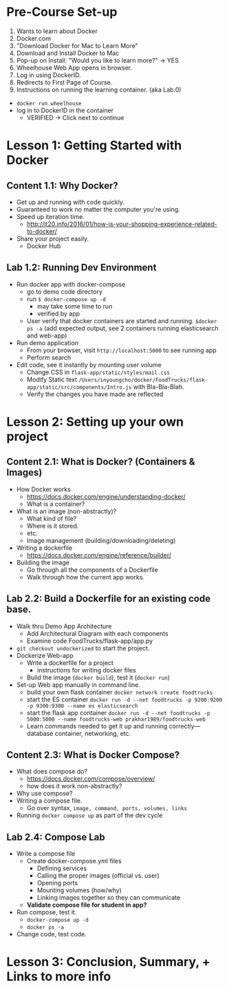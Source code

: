 # Pre-Course Set-up

1. Wants to learn about Docker
2. Docker.com
3. "Download Docker for Mac to Learn More"
4. Download and Install Docker to Mac
5. Pop-up on Install: "Would you like to learn more?" -> YES
6. Wheelhouse Web App opens in browser.
7. Log in using DockerID.
8. Redirects to First Page of Course.
9. Instructions on running the learning container. (aka Lab.0)
  + `docker run wheelhouse`
  + log in to DockerID in the container
    * VERIFIED -> Click next to continue

# Lesson 1: Getting Started with Docker

## Content 1.1: Why Docker?

- Get up and running with code quickly.
- Guaranteed to work no matter the computer you're using.
- Speed up iteration time.
  + http://it20.info/2016/01/how-is-your-shopping-experience-related-to-docker/
- Share your project easily.
  + Docker Hub

## Lab 1.2: Running Dev Environment

* Run docker app with docker-compose
    - go to demo code directory
    - run `$ docker-compose up -d`
      - may take some time to run
      - verified by app
    - User verify that docker containers are started and running. `$docker ps -a` (add expected output, see 2 containers running elasticsearch and web-app)
* Run demo application
    - From your browser, visit `http://localhost:5000` to see running app
    - Perform search
* Edit code, see it instantly by mounting user volume
    - Change CSS in `flask-app/static/styles/mail.css`
    - Modify Static text  `/Users/inyoungcho/docker/FoodTrucks/flask-app/static/src/components/Intro.js` with Bla-Bla-Blah.
    - Verify the changes you have made are reflected


# Lesson 2: Setting up your own project

## Content 2.1: What is Docker? (Containers & Images)

- How Docker works
  + https://docs.docker.com/engine/understanding-docker/
  - What is a container?
- What is an image (non-abstractly)?
  - What kind of file?
  - Where is it stored.
  - etc.
  - Image management (building/downloading/deleting)
- Writing a dockerfile
  + https://docs.docker.com/engine/reference/builder/
- Building the image
  - Go through all the components of a Dockerfile
  - Walk through how the current app works.

## Lab 2.2: Build a Dockerfile for an existing code base.

* Walk thru Demo App Architecture
  - Add Architectural Diagram with each components
  - Examine code FoodTrucks/flask-app/app.py
* `git checkout undockerized` to start the project.
* Dockerize Web-app  
  - Write a dockerfile for a project
    - instructions for writing docker files
  - Build the image (`docker build`), test it (`docker run`)
* Set-up Web app manually in command line.
  - build your own flask container
`docker network create foodtrucks`
  - start the ES container
`docker run -d --net foodtrucks -p 9200:9200 -p 9300:9300 --name es elasticsearch`
  - start the flask app container
`docker run -d --net foodtrucks -p 5000:5000 --name foodtrucks-web prakhar1989/foodtrucks-web`
  - Learn commands needed to get it up and running correctly—database container, networking, etc.


## Content 2.3: What is Docker Compose?

- What does compose do?
  + https://docs.docker.com/compose/overview/
  - how does it work non-abstractly?
- Why use compose?
- Writing a compose file.
  - Go over syntax, `image, command, ports, volumes, links`
- Running `docker compose up` as part of the dev cycle

## Lab 2.4: Compose Lab
* Write a compose file
  - Create docker-compose.yml files
    - Defining services
    - Calling the proper images (official vs. user)
    - Opening ports
    - Mounting volumes (how/why)
    - Linking images together so they can communicate
  - **Validate compose file for student in app?**
* Run compose, test it.
  - `docker-compose up -d`
  - `docker ps -a`
* Change code, test code.


# Lesson 3: Conclusion, Summary, + Links to more info
